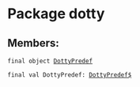# Package dotty
## Members:
<pre><code class="language-scala" >final object <a href="./DottyPredef.md">DottyPredef</a></pre></code>
<pre><code class="language-scala" >final val DottyPredef: <a href="./DottyPredef$.md">DottyPredef$</a></pre></code>

